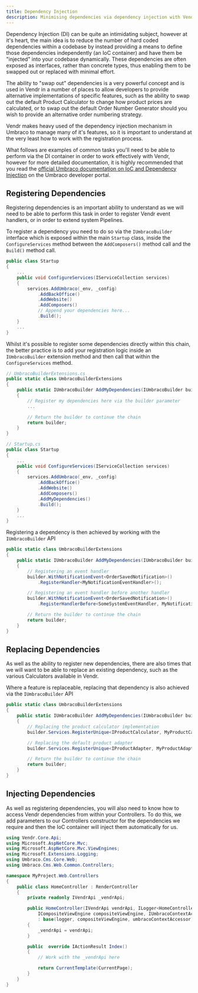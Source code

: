 ```yaml
---
title: Dependency Injection
description: Minimising dependencies via dependency injection with Vendr, the eCommerce solution for Umbraco
---
```


Dependency Injection (DI) can be quite an intimidating subject, however at it's heart, the main idea is to reduce the number of hard coded dependencies within a codebase by instead providing a means to define those dependencies independently (an IoC container) and have them be "injected" into your codebase dynamically. These dependencies are often exposed as interfaces, rather than concrete types, thus enabling them to be swapped out or replaced with minimal effort.

The ability to "swap out" dependencies is a very powerful concept and is used in Vendr in a number of places to allow developers to provide alternative implementations of specific features, such as the ability to swap out the default Product Calculator to change how product prices are calculated, or to swap out the default Order Number Generator should you wish to provide an alternative order numbering strategy.

Vendr makes heavy used of the dependency injection mechanism in Umbraco to manage many of it's features, so it is important to understand at the very least how to work with the registration process.

What follows are examples of common tasks you'll need to be able to perform via the DI container in order to work effectively with Vendr, however for more detailed documentation, it is highly recommended that you read the [official Umbraco documentation on IoC and Dependency Injection](https://our.umbraco.com/documentation/reference/using-ioc/) on the Umbraco developer portal.

## Registering Dependencies

Registering dependencies is an important ability to understand as we will need to be able to perform this task in order to register Vendr event handlers, or in order to extend system Pipelines.

To register a dependency you need to do so via the `IUmbracoBuilder` interface which is exposed within the main `Startup` class, inside the `ConfigureServices` method between the `AddComposers()` method call and the `Build()` method call.

````csharp
public class Startup
{
    ...
    public void ConfigureServices(IServiceCollection services)
    {
        services.AddUmbraco(_env, _config)
            .AddBackOffice()
            .AddWebsite()
            .AddComposers()
            // Append your dependencies here...
            .Build();
    }
    ...
}
````

Whilst it's possible to register some dependencies directly within this chain, the better practice is to add your registration logic inside an `IUmbracoBuilder` extension method and then call that within the `ConfigureServices` method.

````csharp
// UmbracoBuilderExtensions.cs
public static class UmbracoBuilderExtensions
{
    public static IUmbracoBuilder AddMyDependencies(IUmbracoBuilder builder)
    {
        // Register my dependencies here via the builder parameter
        ...

        // Return the builder to continue the chain
        return builder;
    }
}

// Startup.cs
public class Startup
{
    ...
    public void ConfigureServices(IServiceCollection services)
    {
        services.AddUmbraco(_env, _config)
            .AddBackOffice()
            .AddWebsite()
            .AddComposers()
            .AddMyDependencies()
            .Build();
    }
    ...
}
````

Registering a dependency is then achieved by working with the `IUmbracoBuilder` API

````csharp
public static class UmbracoBuilderExtensions
{
    public static IUmbracoBuilder AddMyDependencies(IUmbracoBuilder builder)
    {
        // Registering an event handler
        builder.WithNotificationEvent<OrderSavedNotification>()
            .RegisterHandler<MyNotificationEventHandler>();

        // Registering an event handler before another handler
        builder.WithNotificationEvent<OrderSavedNotification>()
            .RegisterHandlerBefore<SomeSystemEventHandler, MyNotificationEventHandler>();

        // Return the builder to continue the chain
        return builder;
    }
}
````

## Replacing Dependencies

As well as the ability to register new dependencies, there are also times that we will want to be able to replace an existing dependency, such as the various Calculators available in Vendr.

Where a feature is replaceable, replacing that dependency is also achieved via the `IUmbracoBuilder` API

````csharp
public static class UmbracoBuilderExtensions
{
    public static IUmbracoBuilder AddMyDependencies(IUmbracoBuilder builder)
    {
        // Replacing the product calculator implementation
        builder.Services.RegisterUnique<IProductCalculator, MyProductCalculator>();

        // Replacing the default product adapter
        builder.Services.RegisterUnique<IProductAdapter, MyProductAdapter>();

        // Return the builder to continue the chain
        return builder;
    }
}
````

## Injecting Dependencies

As well as registering dependencies, you will also need to know how to access Vendr dependencies from within your Controllers. To do this, we add parameters to our Controllers constructor for the dependencies we require and then the IoC container will inject them automatically for us.

````csharp
using Vendr.Core.Api;
using Microsoft.AspNetCore.Mvc;
using Microsoft.AspNetCore.Mvc.ViewEngines;
using Microsoft.Extensions.Logging;
using Umbraco.Cms.Core.Web;
using Umbraco.Cms.Web.Common.Controllers;

namespace MyProject.Web.Controllers
{
    public class HomeController : RenderController
    {
        private readonly IVendrApi _vendrApi;

        public HomeController(IVendrApi vendrApi, ILogger<HomeController> logger, 
            ICompositeViewEngine compositeViewEngine, IUmbracoContextAccessor umbracoContextAccessor)
            : base(logger, compositeViewEngine, umbracoContextAccessor)
        {
            _vendrApi = vendrApi;
        }

        public  override IActionResult Index()
        {
            // Work with the _vendrApi here

            return CurrentTemplate(CurrentPage);
        }
    }
}
````